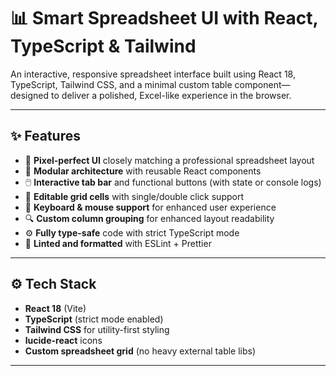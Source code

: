 # 📊 Smart Spreadsheet UI with React, TypeScript & Tailwind

An interactive, responsive spreadsheet interface built using React 18, TypeScript, Tailwind CSS, and a minimal custom table component—designed to deliver a polished, Excel-like experience in the browser.

---

## ✨ Features

- 🎨 **Pixel-perfect UI** closely matching a professional spreadsheet layout
- 🧩 **Modular architecture** with reusable React components
- 🖱️ **Interactive tab bar** and functional buttons (with state or console logs)
- 🧮 **Editable grid cells** with single/double click support
- 🧠 **Keyboard & mouse support** for enhanced user experience
- 🔍 **Custom column grouping** for enhanced layout readability
- ⚙️ **Fully type-safe** code with strict TypeScript mode
- 🧹 **Linted and formatted** with ESLint + Prettier

---

## ⚙️ Tech Stack

- **React 18** (Vite)
- **TypeScript** (strict mode enabled)
- **Tailwind CSS** for utility-first styling
- **lucide-react** icons
- **Custom spreadsheet grid** (no heavy external table libs)

---
